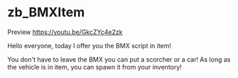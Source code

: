 # zb_BMXItem
Preview https://youtu.be/GkcZYc4e2zk

Hello everyone, today I offer you the BMX script in item!

You don't have to leave the BMX you can put a scorcher or a car! As long as the vehicle is in item, you can spawn it from your inventory!
